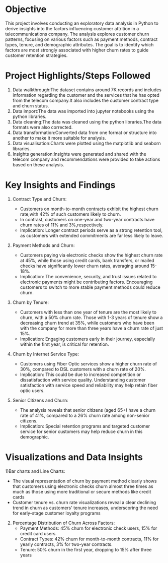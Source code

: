 # Objective
This project involves conducting an exploratory data analysis in Python to derive insights into the factors influencing customer attrition in a telecommunications company.
The analysis explores customer churn patterns, focusing on various factors such as payment methods, contract types, tenure, and demographic attributes. The goal is to identify which factors are most strongly associated with higher churn rates to guide customer retention strategies.
# Project Highlights/Steps Followed
1. Data walkthrough:The dataset contains around 7K records and includes information regarding the customer and the services that he has opted from the telecom company.It also includes the customer contract type and churn status.
2. Data import:The data was imported into jupyter notebooks using the python libraries.
3. Data cleaning:The data was cleaned using the python libraries.The data formats were also corrected.
4. Data transformation:Converted data from one format or structure into another to make it more suitable for analysis.
5. Data visualisation:Charts were plotted using the matplotlib and seaborn libraries.
6. Insights generation:Insights were generated and shared with the telecom company and recommendations were provided to take actions based on these analysis.
# Key Insights and Findings
1. Contract Type and Churn:
    - Customers on month-to-month contracts exhibit the highest churn rate,with 42% of such customers likely to churn.
    - In contrast, customers on one-year and two-year contracts have churn rates of 11% and 3%,respectively. 
    - Implication: Longer contract periods serve as a strong retention tool, as customers with extended commitments are far less likely to leave.
2. Payment Methods and Churn:
    - Customers paying via electronic checks show the highest churn rate at 45%, while those using credit cards, bank transfers, or mailed checks have significantly lower churn rates, averaging around 15-18%.
    - Implication: The convenience, security, and trust issues related to electronic payments might be contributing factors. Encouraging customers to switch to more stable payment methods could reduce churn.
3. Churn by Tenure: 
    - Customers with less than one year of tenure are the most likely to churn, with a 50% churn rate. Those with 1-3 years of tenure show a decreasing churn trend at 35%, while customers who have been with the 
      company for more than three years have a churn rate of just 15%. 
    - Implication: Engaging customers early in their journey, especially within the first year, is critical for retention.
4. Churn by Internet Service Type:
    - Customers using Fiber Optic services show a higher churn rate of 30%, compared to DSL customers with a churn rate of 20%. 
    - Implication: This could be due to increased competition or dissatisfaction with service quality. Understanding customer satisfaction with service speed and reliability may help retain fiber optic users.

5. Senior Citizens and Churn: 
   - The analysis reveals that senior citizens (aged 65+) have a churn rate of 41%, compared to a 26% churn rate among non-senior citizens. 
   - Implication: Special retention programs and targeted customer service for senior customers may help reduce churn in this demographic.
# Visualizations and Data Insights
1)Bar charts and Line Charts:
   - The visual representation of churn by payment method clearly shows that customers using electronic checks churn almost three times as much as those using more traditional or secure methods like credit cards
   - Customer tenure vs. churn rate visualizations reveal a clear declining trend in churn as customers' tenure increases, underscoring the need for early-stage customer loyalty programs
2) Percentage Distribution of Churn Across Factors:
   - Payment Methods: 45% churn for electronic check users, 15% for credit card users.
   - Contract Types: 42% churn for month-to-month contracts, 11% for yearly contracts, 3% for two-year contracts.
   - Tenure: 50% churn in the first year, dropping to 15% after three years


